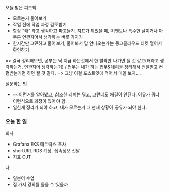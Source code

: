 오늘 받은 피드백
- 모르는거 물어보기
- 작업 전에 작업 과정 검토받기
- 항상 "왜" 라고 생각하고 파고들기. 지표가 튀었을 때, 이벤트나 특수한 날이거나 아무튼 연관지어서 생각하는 버릇 가지기
- 한시간만 고민하고 물어보기, 물어봐서 답 안나오는거는 몽고클라우드 티켓 열어서 확인하기

=> 결국 정리해보면, 공부는 딱 지금 하는것에서 한 발짝만 나가면 될 것 같고(왜라고 생각하는거, 연관지어 생각하는거) / 업무는 내가 하는 업무&계획을 정리해서 전달받고 컨펌받는거면 하면 될 것 같다.
=> 그냥 이걸 포스트잇에 적어서 매일 보자....

질문하는 법
- ~~이런거를 알아봤고, 참조한 레퍼는 뭐고, 그런데도 해결이 안된다. 이유가 뭐냐 이런식으로 과정이 있어야 함.
- 일한게 정리가 되야 하고, 내가 모르는거 내 현재 상황이 공유가 되야 한다.

### 오늘 한 일
회사
- Grafana EKS 매트릭스 조사
- shortURL RDS 계정, 접속정보 전달
- 지표 OJT

나
- 일본어 수업
- 집 가서 강의를 들을 수 있을까
